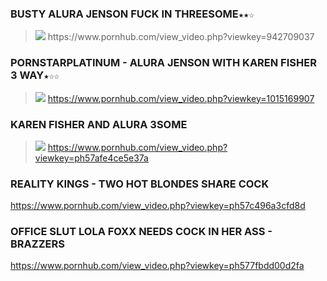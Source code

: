 ### BUSTY ALURA JENSON FUCK IN THREESOME`★★☆`
>![](https://bi.phncdn.com/videos/201501/06/37063871/original/(m=ecuKGgaaaa)(mh=y1u_4ouTRP7GNOKM)11.jpg)
https://www.pornhub.com/view_video.php?viewkey=942709037
### PORNSTARPLATINUM - ALURA JENSON WITH KAREN FISHER 3 WAY`★☆☆`
>![](https://bi.phncdn.com/videos/201412/04/35621441/original/(m=ecuKGgaaaa)(mh=s7h4mGF2VHbmAaIR)7.jpg)
https://www.pornhub.com/view_video.php?viewkey=1015169907
### KAREN FISHER AND ALURA 3SOME
>![](https://bi.phncdn.com/videos/201608/14/85737651/original/(m=ecuKGgaaaa)(mh=meTZvDscH2qIY7fM)13.jpg)
https://www.pornhub.com/view_video.php?viewkey=ph57afe4ce5e37a
### REALITY KINGS - TWO HOT BLONDES SHARE COCK
https://www.pornhub.com/view_video.php?viewkey=ph57c496a3cfd8d
### OFFICE SLUT LOLA FOXX NEEDS COCK IN HER ASS - BRAZZERS
https://www.pornhub.com/view_video.php?viewkey=ph577fbdd00d2fa
